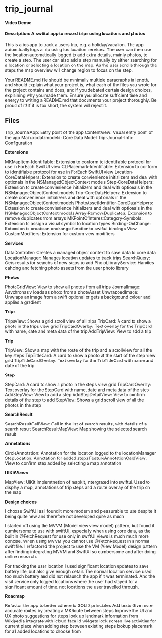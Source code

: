 # trip_journal
#### Video Demo:  <URL HERE>
#### Description: A swiftui app to record trips using locations and photos
  
This is a ios app to track a users trip, e.g. a holiday/vacation.  The app automtically logs a trip using ios location services.
The user can then use the location automatically logged to add extra details, mainly photos, to create a step.  The user can also add a step manually by either searching for a location or selecting a location on the map.  As the user scrolls through the steps the map overview will change region to focus on the step.

Your README.md file should be minimally multiple paragraphs in length, 
and should explain what your project is, what each of the files you wrote for the project contains and does, 
and if you debated certain design choices, explaining why you made them. 
Ensure you allocate sufficient time and energy to writing a README.md that documents your project thoroughly. 
Be proud of it! If it is too short, the system will reject it.

## Files

Trip_JournalApp: Entry point of the app
ContentView: Visual entry point of the app
Main.xcdatamodeld: Core Data Model
Trip-Journal-Info: Configuration

**Extensions**

MKMapItem-Identifiable: Extension to conform to identifiable protocol for use in ForEach SwiftUI view
CLPlacemark-Identifiable: Extension to conform to identifiable protocol for use in ForEach SwiftUI view
Location-CoreDataHelpers: Extension to create convienience initializers and deal with optionals in the NSManagedObjectContext models
Step-CoreDataHelpers: Extension to create convienience initializers and deal with optionals in the NSManagedObjectContext models
Trip-CoreDataHelpers: Extension to create convienience initializers and deal with optionals in the NSManagedObjectContext models
PhotoAssetIdentifier-CoreDataHelpers: Extension to create convienience initializers and deal with optionals in the NSManagedObjectContext models
Array-RemoveDuplicates: Extension to remove duplicates from arrays
MKPointOfInterestCategory-Symbols: Extension to assign a visual symbol to location types
Binding-OnChange: Extension to create an onchange function to swiftui bindings
View-CustomModifiers: Extension for custom view modifiers

**Services**

DataController: Creates a managed object context to save data to core data
LocationManager: Manages location updates to track trips
SearchQuery: Gets results for searchs of new steps to add
PhotoLibraryService: Handles cahcing and fetching photo assets from the user photo library

**Photos**

PhotoGridView: View to show all photos from all trips
JournalImage: Asychronasly loads as photo from a photoAsset
UnwrappedImage: Unwraps an image from a swift optional or gets a background colour and applies a gradient

**Trips**

TripsView: Shows a grid scroll view of all trips
TripCard: A card to show a photo in the trips view grid
TripCardOverlay: Text overlay for the TripCard with name, date and meta data of the trip
AddTripView: View to add a trip

**Trip**

TripView: Show a map with the route of the trip and a scrollview for all the key steps
TripTitleCard: A card to show a photo at the start of the step view grid
TripTitleCardOverlay: Text overlay for the TripTitleCard with name and date of the trip

**Step**

StepCard: A card to show a photo in the steps view grid
TripCardOverlay: Text overlay for the StepCard with name, date and meta data of the step
AddStepView: View to add a step
AddStepDetailView: View to confirm details of the step to add
StepView: Shows a grid scroll view of all the photos in the step

**SearchResult**

SearchResultCellView: Cell in the list of search results, with details of a search result
SearchResultMapView: Map showing the selected search result

**Annotations**

CircleAnnotation: Annotation for the location logged to the locationManager
StepLocation: Annotation for added steps
FeatureAnnotationCardView: View to confirm step added by selecting a map annotation

**UIKitViews**

MapView: UIKit implemtnetion of mapkit, intergrated into swiftui.  Used to display a map, annotations of trip steps and a route overlay of the trip on the map

**Design choices**
  
I choose SwiftUI as i found it more modern and pleasurable to use despite it being quite new and therefore not developed quite as much
  
I started off using the MVVM (Model view view model) pattern, but found it cumbersome to use with swiftUI, especially when using core data, as the built in @FetchRequest for use only in swiftUI views is much much more concise.  When using MVVM you cannot use @FetchRequest in a normal swift file.  I refactored the project to use the VM (View Model) design pattern after finding integrating MVVM and SwiftUI so cumbersome and after doing online research.
  
For tracking the user location I used significant location updates to save battery life, but also give enough detail.  The normal location service used too much battery and did not relaunch the app if it was terminated.  And the visit service only logged locations where the user had stayed for a significant amount of time, not locations the user travelled through.
  
**Roadmap**
  
Refactor the app to better adhere to SOLID principles
Add tests
Give more accurate routes by creating a MKRoute between steps
Improve the UI and UX
photo suggestions for steps
look up landmark information from Wikipedia 
integrate with icloud
face id
widgets
lock screen live activities for current place
when adding step between existing steps lookup placemark for all added locations to choose from

